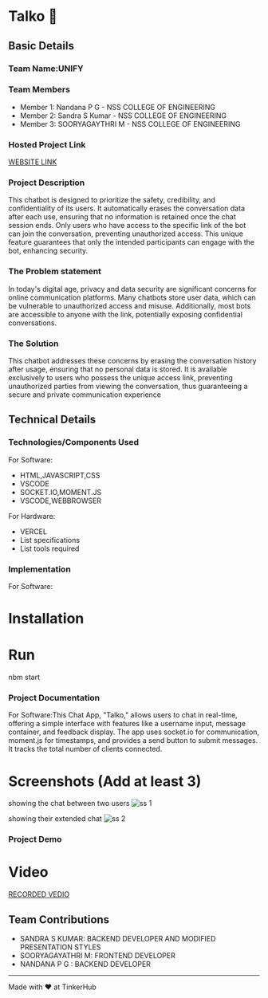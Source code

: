 # Talko 🎯


## Basic Details
### Team Name:UNIFY


### Team Members
- Member 1: Nandana P G  - NSS COLLEGE OF ENGINEERING
- Member 2: Sandra S Kumar - NSS COLLEGE OF ENGINEERING
- Member 3: SOORYAGAYTHRI M - NSS COLLEGE OF ENGINEERING

### Hosted Project Link
[WEBSITE LINK](https://talko-beta.vercel.app/)

### Project Description
This chatbot is designed to prioritize the safety, credibility, and confidentiality of its users. It automatically erases the conversation data after each use, ensuring that no information is retained once the chat session ends. Only users who have access to the specific link of the bot can join the conversation, preventing unauthorized access. This unique feature guarantees that only the intended participants can engage with the bot, enhancing security.

### The Problem statement
 In today's digital age, privacy and data security are significant concerns for online communication platforms. Many chatbots store user data, which can be vulnerable to unauthorized access and misuse. Additionally, most bots are accessible to anyone with the link, potentially exposing confidential conversations.

### The Solution
 This chatbot addresses these concerns by erasing the conversation history after usage, ensuring that no personal data is stored. It is available exclusively to users who possess the unique access link, preventing unauthorized parties from viewing the conversation, thus guaranteeing a secure and private communication experience

## Technical Details
### Technologies/Components Used
For Software:
- HTML,JAVASCRIPT,CSS
- VSCODE
- SOCKET.IO,MOMENT.JS
- VSCODE,WEBBROWSER

For Hardware:
- VERCEL
- List specifications
- List tools required

### Implementation
For Software:
# Installation


# Run
nbm start

### Project Documentation
For Software:This Chat App, "Talko," allows users to chat in real-time, offering a simple interface with features like a username input, message container, and feedback display. The app uses socket.io for communication, moment.js for timestamps, and provides a send button to submit messages. It tracks the total number of clients connected.

# Screenshots (Add at least 3)
showing the chat between two users
![ss 1](https://github.com/user-attachments/assets/a4706986-fcf6-44ac-8e24-f55c4e79eb87)


showing their extended chat 
![ss 2](https://github.com/user-attachments/assets/61d42ea2-627a-4d60-a076-e42265798b54)







### Project Demo
# Video
[RECORDED VEDIO ](https://youtu.be/SkcqTwkbjWg)



## Team Contributions
- SANDRA S KUMAR: BACKEND DEVELOPER AND MODIFIED PRESENTATION STYLES
- SOORYAGAYATHRI M: FRONTEND DEVELOPER
- NANDANA P G : BACKEND DEVELOPER

---
Made with ❤️ at TinkerHub
